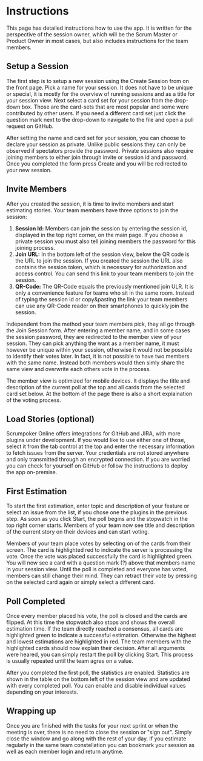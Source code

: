 # Instructions
This page has detailed instructions how to use the app. It is written for the perspective of the session owner, which will be the Scrum Master or Product Owner in most cases, but also includes instructions for the team members.

## Setup a Session
The first step is to setup a new session using the Create Session from on the front page. Pick a name for your session. It does not have to be unique or special, it is mostly for the overview of running sessions and as a title for your session view. Next select a card set for your session from the drop-down box. Those are the card-sets that are most popular and some were contributed by other users. If you need a different card set just click the question mark next to the drop-down to navigate to the file and open a pull request on GitHub.

After setting the name and card set for your session, you can choose to declare your session as private. Unlike public sessions they can only be observed if spectators provide the password. Private sessions also require joining members to either join through invite or session id and password. Once you completed the form press Create and you will be redirected to your new session.

## Invite Members
After you created the session, it is time to invite members and start estimating stories. Your team members have three options to join the session:

1. **Session Id:** Members can join the session by entering the session id, displayed in the top right corner, on the main page. If you choose a private session you must also tell joining members the password for this joining process.
2. **Join URL:** In the bottom left of the session view, below the QR code is the URL to join the session. If you created the session the URL also contains the session token, which is necessary for authorization and access control. You can send this link to your team members to join the session.
3. **QR-Code:** The QR-Code equals the previously mentioned join ULR. It is only a convenience feature for teams who sit in the same room. Instead of typing the session id or copy&pasting the link your team members can use any QR-Code reader on their smartphones to quickly join the session.

Independent from the method your team members pick, they all go through the Join Session form. After entering a member name, and in some cases the session password, they are redirected to the member view of your session. They can pick anything the want as a member name, it must however be unique within your session, otherwise it would not be possible to identify their votes later. In fact, it is not possible to have two members with the same name. Instead both members would then simly share the same view and overwrite each others vote in the process.

The member view is optimized for mobile devices. It displays the title and description of the current poll at the top and all cards from the selected card set below. At the bottom of the page there is also a short explaination of the voting process.

## Load Stories (optional)
Scrumpoker Online offers integrations for GitHub and JIRA, with more plugins under development. If you would like to use either one of those, select it from the tab control at the top and enter the necessary information to fetch issues from the server. Your credentials are not stored anywhere and only transmitted through an encrypted connection. If you are worried you can check for yourself on GitHub or follow the instructions to deploy the app on-premise.

## First Estimation
To start the first estimation, enter topic and description of your feature or select an issue from the list, if you chose one the plugins in the previous step. As soon as you click Start, the poll begins and the stopwatch in the top right corner starts. Members of your team now see title and description of the current story on their devices and can start voting.

Members of your team place votes by selecting on of the cards from their screen. The card is highlighted red to indicate the server is processing the vote. Once the vote was placed successfully the card is highlighted green. You will now see a card with a question mark (?) above that members name in your session view. Until the poll is completed and everyone has voted, members can still change their mind. They can retract their vote by pressing on the selected card again or simply select a different card.

## Poll Completed
Once every member placed his vote, the poll is closed and the cards are flipped. At this time the stopwatch also stops and shows the overall estimation time. If the team directly reached a consensus, all cards are highlighted green to indicate a successful estimation. Otherwise the highest and lowest estimations are highlighted in red. The team members with the highlighted cards should now explain their decision. After all arguments were heared, you can simply restart the poll by clicking Start. This process is usually repeated until the team agres on a value.

After you completed the first poll, the statistics are enabled. Statistics are shown in the table on the bottom left of the session view and are updated with every completed poll. You can enable and disable individual values depending on your interests.

## Wrapping up
Once you are finished with the tasks for your next sprint or when the meeting is over, there is no need to close the session or "sign out". Simply close the window and go along with the rest of your day. If you estimate regularly in the same team constellation you can bookmark your session as well as each member login and return anytime.
